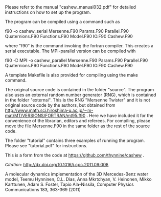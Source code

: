 Please refer to the manual "cashew_manual032.pdf" for detailed instructions on how to set up the program.

The program can be compiled using a command such as

f90 -o cashew_serial Mersenne.F90 Params.F90 Parallel.F90 Quaternions.F90 Functions.F90 Model.F90 IO.F90 Cashew.F90

where "f90" is the command invoking the fortran compiler. This creates a serial executable. The MPI-parallel version can be compiled with

f90 -D MPI -o cashew_parallel Mersenne.F90 Params.F90 Parallel.F90 Quaternions.F90 Functions.F90 Model.F90 IO.F90 Cashew.F90

A template Makefile is also provided for compiling using the make command.

The original source code is contained in the folder "source". The program also uses an external random number generator (RNG), which is contained in the folder "external". This is the RNG "Mersenne Twister" and it is not original source code by the authors, but obtained from http://www.math.sci.hiroshima-u.ac.jp/∼m-mat/MT/VERSIONS/FORTRAN/mt95.f90 . Here we have included it for the convenience of the librarian, editors and referees. For compiling, please move the file Mersenne.F90 in the same folder as the rest of the source code.

The folder "tutorial" contains three examples of running the program. Please see "tutorial.pdf" for instructions.

This is a form from the code at https://github.com/thynnine/cashew .

*Citation:* http://dx.doi.org/10.1016/j.cpc.2011.09.008

A molecular dynamics implementation of the 3D Mercedes-Benz water model, Teemu Hynninen, C.L. Dias, Anna Mkrtchyan, V. Heinonen, Mikko Karttunen, Adam S. Foster, Tapio Ala-Nissila, Computer Physics Communications 183, 363-369 (2011)
